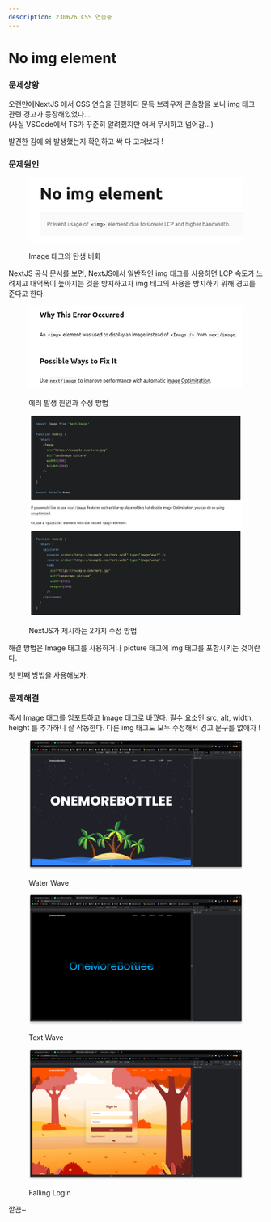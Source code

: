 ```yaml
---
description: 230626 CSS 연습중
---
```


# No img element

### 문제상황

오랜만에NextJS 에서 CSS 연습을 진행하다 문득 브라우저 콘솔창을 보니 img 태그 관련 경고가 등장해있었다...\
(사실 VSCode에서 TS가 꾸준히 알려줬지만 애써 무시하고 넘어감...)

발견한 김에 왜 발생했는지 확인하고 싹 다 고쳐보자 !



### 문제원인

<figure><img src="../../../.gitbook/assets/image (4) (2).png" alt=""><figcaption><p>Image 태그의 탄생 비화</p></figcaption></figure>

NextJS 공식 문서를 보면, NextJS에서 일반적인 img 태그를 사용하면 LCP 속도가 느려지고 대역폭이 높아지는 것을 방지하고자 img 태그의 사용을 방지하기 위해 경고를 준다고 한다.



<figure><img src="../../../.gitbook/assets/image (11).png" alt=""><figcaption><p>에러 발생 원인과 수정 방법</p></figcaption></figure>

<figure><img src="../../../.gitbook/assets/image (3) (1).png" alt=""><figcaption><p>NextJS가 제시하는 2가지 수정 방법</p></figcaption></figure>

해결 방법은 Image 태그를 사용하거나 picture 태그에 img 태그를 포함시키는 것이란다.

첫 번째 방법을 사용해보자.



### 문제해결

즉시 Image 태그를 임포트하고 Image 태그로 바꿨다. 필수 요소인 src, alt, width, height 를 추가하니 잘 작동한다. 다른 img 태그도 모두 수정해서 경고 문구를 없애자 !

<figure><img src="../../../.gitbook/assets/image (2) (3).png" alt=""><figcaption><p>Water Wave</p></figcaption></figure>

<figure><img src="../../../.gitbook/assets/image (1) (2).png" alt=""><figcaption><p>Text Wave</p></figcaption></figure>

<figure><img src="../../../.gitbook/assets/image (5).png" alt=""><figcaption><p>Falling Login</p></figcaption></figure>

깔끔\~

